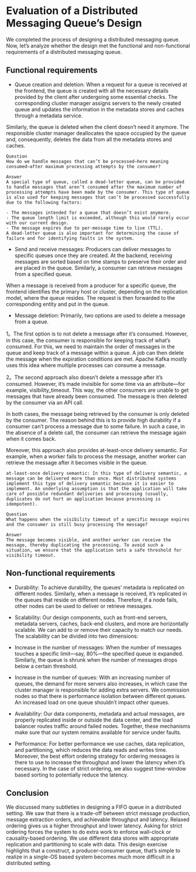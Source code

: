 # Evaluation of a Distributed Messaging Queue’s Design
We completed the process of designing a distributed messaging queue. Now, let’s analyze whether the design met the functional and non-functional requirements of a distributed messaging queue.

## Functional requirements
- Queue creation and deletion: When a request for a queue is received at the frontend, the queue is created with all the necessary details provided by the client after undergoing some essential checks. The corresponding cluster manager assigns servers to the newly created queue and updates the information in the metadata stores and caches through a metadata service.

Similarly, the queue is deleted when the client doesn’t need it anymore. The responsible cluster manager deallocates the space occupied by the queue and, consequently, deletes the data from all the metadata stores and caches.
```
Question
How do we handle messages that can’t be processed—here meaning consumed—after maximum processing attempts by the consumer?

Answer
A special type of queue, called a dead-letter queue, can be provided to handle messages that aren’t consumed after the maximum number of processing attempts have been made by the consumer. This type of queue is also used for keeping messages that can’t be processed successfully due to the following factors:

- The messages intended for a queue that doesn’t exist anymore.
- The queue length limit is exceeded, although this would rarely occur with our current design.
- The message expires due to per-message time to live (TTL).
A dead-letter queue is also important for determining the cause of failure and for identifying faults in the system.
```

- Send and receive messages: Producers can deliver messages to specific queues once they are created. At the backend, receiving messages are sorted based on time stamps to preserve their order and are placed in the queue. Similarly, a consumer can retrieve messages from a specified queue.

When a message is received from a producer for a specific queue, the frontend identifies the primary host or cluster, depending on the replication model, where the queue resides. The request is then forwarded to the corresponding entity and put in the queue.

- Message deletion: Primarily, two options are used to delete a message from a queue.

1。The first option is to not delete a message after it’s consumed. However, in this case, the consumer is responsible for keeping track of what’s consumed. For this, we need to maintain the order of messages in the queue and keep track of a message within a queue. A job can then delete the message when the expiration conditions are met. Apache Kafka mostly uses this idea where multiple processes can consume a message.

2。The second approach also doesn’t delete a message after it’s consumed. However, it’s made invisible for some time via an attribute—for example, visibility_timeout. This way, the other consumers are unable to get messages that have already been consumed. The message is then deleted by the consumer via an API call.


In both cases, the message being retrieved by the consumer is only deleted by the consumer. The reason behind this is to provide high durability if a consumer can’t process a message due to some failure. In such a case, in the absence of a delete call, the consumer can retrieve the message again when it comes back.

Moreover, this approach also provides at-least-once delivery semantic. For example, when a worker fails to process the message, another worker can retrieve the message after it becomes visible in the queue.

```
at-least-once delivery semantic: In this type of delivery semantic, a message can be delivered more than once. Most distributed systems implement this type of delivery semantic because it is easier to implement. An underlying assumption is that the application will take care of possible redundant deliveries and processing (usually, duplicates do not hurt an application because processing is idempotent).
```

```
Question
What happens when the visibility timeout of a specific message expires and the consumer is still busy processing the message?

Answer
The message becomes visible, and another worker can receive the message, thereby duplicating the processing. To avoid such a situation, we ensure that the application sets a safe threshold for visibility timeout.
```
## Non-functional requirements
- Durability: To achieve durability, the queues’ metadata is replicated on different nodes. Similarly, when a message is received, it’s replicated in the queues that reside on different nodes. Therefore, if a node fails, other nodes can be used to deliver or retrieve messages.

- Scalability: Our design components, such as front-end servers, metadata servers, caches, back-end clusters, and more are horizontally scalable. We can add to or remove their capacity to match our needs. The scalability can be divided into two dimensions:

 - Increase in the number of messages: When the number of messages touches a specific limit—say, 80%—the specified queue is expanded. Similarly, the queue is shrunk when the number of messages drops below a certain threshold.

 - Increase in the number of queues: With an increasing number of queues, the demand for more servers also increases, in which case the cluster manager is responsible for adding extra servers. We commission nodes so that there is performance isolation between different queues. An increased load on one queue shouldn’t impact other queues.

- Availability: Our data components, metadata and actual messages, are properly replicated inside or outside the data center, and the load balancer routes traffic around failed nodes. Together, these mechanisms make sure that our system remains available for service under faults.

- Performance: For better performance we use caches, data replication, and partitioning, which reduces the data reads and writes time. Moreover, the best effort ordering strategy for ordering messages is there to use to increase the throughput and lower the latency when it’s necessary. In the case of strict ordering, we also suggest time-window based sorting to potentially reduce the latency.



## Conclusion
We discussed many subtleties in designing a FIFO queue in a distributed setting. We saw that there is a trade-off between strict message production, message extraction orders, and achievable throughput and latency. Relaxed ordering gives us a higher throughput and lower latency. Asking for strict ordering forces the system to do extra work to enforce wall-clock or causality-based ordering. We use different data stores with appropriate replication and partitioning to scale with data. This design exercise highlights that a construct, a producer-consumer queue, that’s simple to realize in a single-OS based system becomes much more difficult in a distributed setting.
